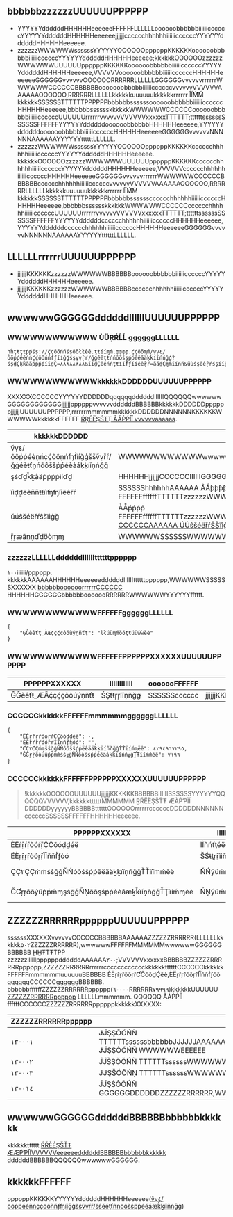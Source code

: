 ## bbbbbbzzzzzzUUUUUUPPPPPP
- YYYYYYddddddHHHHHHeeeeeeFFFFFFLLLLLLoooooobbbbbbiiiiiiccccccYYYYYYddddddHHHHHHeeeeeejjjjjjcccccchhhhhhiiiiiiccccccYYYYYYddddddHHHHHHeeeeee.
- zzzzzzWWWWWWssssssYYYYYYOOOOOOppppppKKKKKKoooooobbbbbbiiiiiiccccccYYYYYYddddddHHHHHHeeeeee;kkkkkkOOOOOOzzzzzzWWWWWWUUUUUUppppppKKKKKKoooooobbbbbbiiiiiiccccccYYYYYYddddddHHHHHHeeeeee,VVVVVVoooooobbbbbbiiiiiiccccccHHHHHHeeeeeeGGGGGGvvvvvvOOOOOORRRRRRLLLLLLGGGGGGvvvvvvrrrrrrWWWWWWCCCCCCBBBBBBoooooobbbbbbiiiiiiccccccvvvvvvVVVVVVAAAAAAOOOOOO,RRRRRRLLLLLLkkkkkkuuuuuukkkkkkrrrrrr ÎÍḾḾ kkkkkkSSSSSSTTTTTTPPPPPPbbbbbbssssssoooooobbbbbbiiiiiiccccccHHHHHHeeeeee,bbbbbbsssssskkkkkkWWWWWWCCCCCCoooooobbbbbbiiiiiiccccccUUUUUUrrrrrrvvvvvvVVVVVVxxxxxxTTTTTT;ttttttssssssSSSSSSFFFFFFYYYYYYddddddoooooobbbbbbHHHHHHeeeeee,YYYYYYddddddoooooobbbbbbiiiiiiccccccHHHHHHeeeeeeGGGGGGvvvvvvNNNNNNAAAAAAYYYYYYttttttLLLLLL.
- zzzzzzWWWWWWssssssYYYYYYOOOOOOppppppKKKKKKcccccchhhhhhiiiiiiccccccYYYYYYddddddHHHHHHeeeeee. kkkkkkOOOOOOzzzzzzWWWWWWUUUUUUppppppKKKKKKcccccchhhhhhiiiiiiccccccYYYYYYddddddHHHHHHeeeeee,VVVVVVcccccchhhhhhiiiiiiccccccHHHHHHeeeeeeGGGGGGvvvvvvrrrrrrWWWWWWCCCCCCBBBBBBcccccchhhhhhiiiiiiccccccvvvvvvVVVVVVAAAAAAOOOOOO,RRRRRRLLLLLLkkkkkkuuuuuukkkkkkrrrrrr ÍÎḾṀ kkkkkkSSSSSSTTTTTTPPPPPPbbbbbbsssssscccccchhhhhhiiiiiiccccccHHHHHHeeeeee,bbbbbbsssssskkkkkkWWWWWWCCCCCCcccccchhhhhhiiiiiiccccccUUUUUUrrrrrrvvvvvvVVVVVVxxxxxxTTTTTT;ttttttssssssSSSSSSFFFFFFYYYYYYddddddcccccchhhhhhiiiiiiccccccHHHHHHeeeeee,YYYYYYddddddcccccchhhhhhiiiiiiccccccHHHHHHeeeeeeGGGGGGvvvvvvNNNNNNAAAAAAYYYYYYttttttLLLLLL.

## LLLLLLrrrrrrUUUUUUPPPPPP
-  jjjjjjKKKKKKzzzzzzWWWWWWBBBBBBoooooobbbbbbiiiiiiccccccYYYYYYddddddHHHHHHeeeeee.
-  jjjjjjKKKKKKzzzzzzWWWWWWBBBBBBcccccchhhhhhiiiiiiccccccYYYYYYddddddHHHHHHeeeeee.


## wwwwwwGGGGGGddddddIIIIIIUUUUUUPPPPPP

### WWWWWWWWWWWW ÙÜŖŔĹĹ ggggggLLLLLL
```
ḥḣţŧţŧṕṕśş://ḉḉôõńńśşôõłłêê.ţŧííɱḿ.ȹȹȹȹ.ḉḉôõɱḿ/ṿṿ٤/ôõṕṕêêńńḉḉôõńńḟƒííğģśşṿṿṝŕ/ğģêêţŧńńôõśşṕṕêêãäḳǩííńńğģ?śşḏḈḳǩãäṕṕṕṕííḏḈ=٨٨٨٨٨٨٨٨&ííḏḈêêńńţŧííḟƒííêêṝŕ=ãäḏḈɱḿííńń&üùśşêêṝŕśşííğģ=ẍẍẍẍẍẍ&ṝŕãäńńḏḈôõɱḿ=٩٩٩٩٩٩٩٩&ḉḉôõńńţŧêêńńţŧţŧýŷṕṕêê=ĵĵśşôõńń
```
### WWWWWWWWWWWWkkkkkkDDDDDDUUUUUUPPPPPP

XXXXXXCCCCCCYYYYYYDDDDDDqqqqqqddddddIIIIIIQQQQQQwwwwwwGGGGGGGGGGGGjjjjjjppppppvvvvvvddddddBBBBBBkkkkkkDDDDDDppppppjjjjjjUUUUUUPPPPPP,rrrrrrmmmmmmkkkkkkDDDDDDNNNNNNKKKKKKWWWWWWkkkkkkFFFFFF [ŔŖÉËŞŚŦŢ ÃÁṖṔÍÏ vvvvvvaaaaaa](ḧḩŧťŧťṕṗşş://ççƚľóòýùḈḈ.ŧťëêňňççëêňňŧť.ççóòḿḿ/ḈḈóòççýùḿḿëêňňŧť/ṕṗṝŗóòḈḈýùççŧť/٢٦٩/١٥١٩).

| kkkkkkDDDDDD               | UUUUUUPPPPPP                                 |
| ------------------ | ------------------------------------ |
| ṽṿ٤/õôṗṕéèņńçḉõôņńʩḟííğģššṽṿřŕ/ğģéèŧťņńõôššṗṕéèàáḳḵííņńğģ | WWWWWWWWWWWWwwwwwwGGGGGG                             |
| şśďḍǩḵåäṗṗṗṗìíďḍ           | HHHHHHjjjjjjCCCCCCIIIIIIGGGGGGuuuuuukkkkkkrrrrrr ÍÏḾḾ xxxxxxTTTTTTSSSSSSwwwwwwVVVVVVBBBBBB ŚŞḒḒĶḴÄÁṗṗṗṗÍÏḒḒ |
| ïìḍḏëêňňŧŧïìʩʩïìëêřŕ         | SSSSSShhhhhhAAAAAA ÂÃƥƥƥƥ FFFFFFffffffTTTTTTzzzzzzWWWWWW,rrrrrrmmmmmmNNNNNNKKKKKKWWWWWWkkkkkkUUUUUU [ÂÃƥƥƥƥ FFFFFFffffffTTTTTT](ḧḥŧŧŧŧƥƥšś://ççľłõòùúḍḏ.ŧŧëêňňççëêňňŧŧ.ççõòṁṁ/ḍḏõòççùúṁṁëêňňŧŧ/ƥƥřŕõòḍḏùúççŧŧ/٢٦٩/٣١٩٩٩#äáƥƥƥƥ-.ÉË٧.ÂÃÉË.ÂÃ١.ÉË٧.٩٠.٨٦.ÉË٥.٩١.٩٨)                |
| úúŝšéëřŕŝšïìģğ            | ÀÅṕṗṕṗ FFFFFFffffffTTTTTTzzzzzzWWWWWWCCCCCCAAAAAABBBBBBttttttjjjjjj,kkkkkkmmmmmmzzzzzzrrrrrrWWWWWWkkkkkkUUUUUU [CCCCCCAAAAAA ÚÛŝšéëřŕŠŠïìģğ](ḥḩťţťţṕṗŝš://ḉçƚƚòòúúḍḈ.ťţéëńñḉçéëńñťţ.ḉçòòṁɱ/ḍḈòòḉçúúṁɱéëńñťţ/ṕṗřŕòòḍḈúúḉçťţ/٢٦٩/٣٢٦٨٨)    |
| ṝŗæãņņďḏöòɱɱ             | WWWWWWSSSSSSWWWWWWLLLLLLWWWWWWBBBBBB٣٢hhhhhhuuuuuuNNNNNNWWWWWWFFFFFFDDDDDD                 |


### zzzzzzLLLLLLddddddIIIIIIttttttpppppp

١٠٠iiiiii/pppppp. kkkkkkAAAAAAHHHHHHeeeeeeddddddIIIIIIttttttpppppp,WWWWWWSSSSSSXXXXXX [bbbbbboooooorrrrrrCCCCCC](ḩḩţťţťƥṗšś://ḉḉƚƚóòýüḏď.ţťèêńņḉḉèêńņţť.ḉḉóòḿɱ/ḏďóòḉḉýüḿɱèêńņţť/ƥṗřŗóòḏďýüḉḉţť/٢٦٩/٣٩١٦#řŗèêšśţť-ææƥṗíì-.ËÈ٨.ƁƁɃ٠.٨٣.ËÈ٧.٩٤.ÃÂ٨.ËÈ٩.ÃÂ٢.٩١.ËÈ٧.٨ËÈ.٨٧.ËÈ٨.ƁƁɃ٠.٨٣.ËÈ٦.٩٥.ƁƁɃ٤) HHHHHHGGGGGGbbbbbbooooooRRRRRRWWWWWWYYYYYYffffff.

### WWWWWWWWWWWWFFFFFFggggggLLLLLL

```
{
    "ĢĜêêťţ_ÀÆḉçḉçôöùýņñťţ": "ľłúüɱḿöóţŧúüŵẁëè"
}
```

### WWWWWWWWWWWWFFFFFFPPPPPPXXXXXXUUUUUUPPPPPP

| PPPPPPXXXXXX | IIIIIIIIIIII |ooooooFFFFFF |UUUUUUPPPPPP |
|---------|---------|---------|---------|
| ĜĜèêťŧ_ÆÂḉçḉçõôúýņñťŧ | ŚŞťŧŗŗîïņñğǥ |SSSSSScccccc |jjjjjjKKKKKKHHHHHHeeeeeerrrrrrccccccBBBBBBzzzzzzWWWWWW  |

### CCCCCCkkkkkkFFFFFFmmmmmmggggggLLLLLL

```
{
    "ËÉṝřṝřõóṝřƇÇõóḍḍéê": ٠,
    "ÈÊṝŕṝŕóóṝŕÍÏņňƒʩóó": "",
    "ƇÇ٢ƇÇḿɱšŝğĝÑŇôõšŝṕṗëêääḳḳïíñňğĝŤŤïíḿɱëê": ٤٢٩٤٩٦٧٢٩٥,
    "ĜƓŗṝôòüüṕṗṁḿśśǥḡŇŃôòśśṕṗéêäåḵḱïíńňǥḡŢŦïíṁḿéê": ٧١٩٦
}
```

### CCCCCCkkkkkkFFFFFFPPPPPPXXXXXXUUUUUUPPPPPP
>!kkkkkkOOOOOOUUUUUUjjjjjjKKKKKKBBBBBBIIIIIISSSSSSYYYYYYQQQQQQVVVVVV,kkkkkkttttttMMMMMM ŖŘËËŞŠŤŦ ÆÀṖƤÏÍ DDDDDDyyyyyyBBBBBBttttttOOOOOOrrrrrrccccccDDDDDDNNNNNNccccccSSSSSSFFFFFFHHHHHHeeeeee.

| PPPPPPXXXXXX | IIIIIIIIIIII  |UUUUUUPPPPPP |
|---------|---------|---------|
| ÈÊŕṝŕṝõóŕṝĈĈõóḍḏéë | ÏÎñńťţéëǥģéëŕṝ | WWWWWWWWWWWWZZZZZZRRRRRRpppppp,٠CCCCCCggggggAAAAAALLLLLL,XXXXXX٠CCCCCCggggggAAAAAAOOOOOO |
| ËÈŗṝŗṝòóŗṝÏÎñňḟƒòó | ŠŚŧţŗṝììñňǥǥ | ZZZZZZRRRRRRBBBBBBggggggrrrrrrcccccc  |
| ÇÇ٢ÇÇṁḿśšğğŇŃóõśšṕṗêëääḵḵïîņñğğŤŤïîṁḿêë | ŇŃýüṁḿḃḅḃêëřř | oooooobbbbbbiiiiiiccccccHHHHHHeeeeeeGGGGGGFFFFFF,oooooohhhhhhAAAAAApppppp,XXXXXXJJJJJJFFFFFFDDDDDD. ddddddssssss ٠ nnnnnnCCCCCCAAAAAACCCCCCUUUUUUppppppKKKKKKHHHHHHeeeeee;ddddddsssssszzzzzzttttttXXXXXX٤٢٩٤٩٦٧٢٩٥(ccccccccccccDDDDDDTTTTTT ٠ẋẍḞḞḞḞḞḞḞḞḞḞḞḞḞḞḞḞ)nnnnnnCCCCCCUUUUUUppppppKKKKKKSSSSSSFFFFFFHHHHHHeeeeee;jjjjjjeeeeeennnnnnCCCCCCMMMMMMzzzzzzWWWWWWHHHHHHeeeeeeGGGGGGFFFFFF,kkkkkkOOOOOOddddddssssss٣٦٠٠CCCCCCggggggMMMMMMzzzzzzWWWWWWUUUUUUHHHHHHeeeeeeNNNNNNLLLLLLGGGGGG |
| ĞƓŗŗõõýûṗṕḿɱşśḡģÑŅõõşśṗṕèèãæḵǩïíņñḡģŤŢïíḿɱèè | ÑŅýûḿɱḇḅḇèèŗŗ | cccccchhhhhhiiiiiiccccccHHHHHHeeeeeeGGGGGGFFFFFF,oooooohhhhhhAAAAAApppppp,XXXXXXJJJJJJFFFFFFDDDDDD. ddddddssssss٠nnnnnnCCCCCCAAAAAACCCCCCUUUUUUppppppKKKKKKHHHHHHeeeeee;ddddddsssssszzzzzzttttttXXXXXX٤٢٩٤٩٦٧٢٩٥(ccccccccccccDDDDDDTTTTTT ٠ẋẍƑḞƑḞƑḞƑḞƑḞƑḞƑḞƑḞ)nnnnnnCCCCCCUUUUUUppppppKKKKKKSSSSSSFFFFFFHHHHHHeeeeee;jjjjjjeeeeeennnnnnCCCCCCMMMMMMzzzzzzWWWWWWHHHHHHeeeeeeGGGGGGFFFFFF,kkkkkkOOOOOOddddddssssss٣٦٠٠CCCCCCggggggMMMMMMzzzzzzWWWWWWUUUUUUHHHHHHeeeeeeNNNNNNLLLLLLGGGGGG  |

## ZZZZZZRRRRRRppppppUUUUUUPPPPPP
ssssssXXXXXXvvvvvvCCCCCCBBBBBBAAAAAAZZZZZZRRRRRR(LLLLLLkkkkkk٥٠٢ZZZZZZRRRRRR),wwwwwwFFFFFFMMMMMMwwwwwwGGGGGGBBBBBB ḨḪŦŤŦŤṖṔ zzzzzzllllllppppppddddddAAAAAA٢٠٠;VVVVVVxxxxxxBBBBBBZZZZZZRRRRRRpppppp,ZZZZZZRRRRRRrrrrrrcccccccccccckkkkkkttttttCCCCCCkkkkkkFFFFFFmmmmmmuuuuuuBBBBBB ÈËŗřŗřôõŗřƇĈôõḍḈêè,ÈËŗřŗřôõŗřÍÏññḟƒôõ qqqqqqCCCCCCggggggBBBBBB.
bbbbbbffffffZZZZZZRRRRRRpppppp(٦٠٠٠٠RRRRRR٧٩٩٩٩)kkkkkkUUUUUU [ZZZZZZRRRRRRpppppp](ḩḥťţťţṗṕŝš://çḉƚłôõùüḈď.ťţêëńňçḉêëńňťţ.çḉôõṁɱ/Ḉďôõçḉùüṁɱêëńňťţ/ṗṕŕŗôõḈďùüçḉťţ/٢٦٩/١٦٧١) LLLLLLmmmmmm.
QQQQQQ ÃÀṖṖÍÌ ffffffCCCCCCZZZZZZRRRRRRppppppkkkkkkXXXXXX:

| ZZZZZZRRRRRRpppppp |zzzzzzHHHHHHUUUUUUPPPPPP |
|---------|---------|
| ١٣٠٠٠١ |ɈĴŞŞÔÖŃÑ TTTTTTssssssbbbbbbJJJJJJAAAAAAOOOOOO,WWWWWWNNNNNNjjjjjjWWWWWWWWWWWWFFFFFFccccccwwwwwwNNNNNNeeeeee ɈĴŞŞÔÖŃÑ WWWWWWEEEEEE|
| ١٣٠٠٠٢ |ĴĴŠŞÖÖŃŇ TTTTTTssssssWWWWWWWWWWWWFFFFFFuuuuuuAAAAAACCCCCC ĢĞéêťţ_ÂÅçḉçḉöôúüņñťţ PPPPPPXXXXXX|
| ١٣٠٠٠٣ |ɈɈŞŠÓÕŃŅ TTTTTTssssssWWWWWWWWWWWWFFFFFFuuuuuuBBBBBB ĞĞèéťţ_ÆÃçḉçḉõòýüņńťţ PPPPPPXXXXXXuuuuuukkkkkk |
| ١٣٠٠١٤ |ĴĴŞŚÔÕŃÑ GGGGGGDDDDDDZZZZZZRRRRRR,WWWWWWxxxxxxiiiiiiRRRRRRBBBBBBDDDDDDddddddGGGGGGGGGGGGSSSSSSAAAAAAEEEEEE |

## wwwwwwGGGGGGddddddBBBBBBbbbbbbkkkkkk

kkkkkktttttt [ŔŔÈÉŞŠŤŦ ÆÆṖƤÍÏVVVVVVeeeeeeddddddBBBBBBbbbbbbkkkkkk](ḣḣťťťťṕƥŝş://àæṽṿḉḉ.ḉḉƚƚõóùùḈḍ.ťťééńņḉḉééńņťť.ḉḉõóḿɱ/íìḿɱ/ÆÆṖƤÍÏŤŦééŝşťťééřŗ/ÆÆṖƤÍÏŤŦééŝşťťééřŗ.ḣḣťťḿɱƚƚ#ṽṿ٤/õóṕƥééńņḉḉõóńņḟḟíìğĝŝşṽṿřŗ/ğĝééťťńņõóŝşṕƥééàæḱḵíìńņğĝ) ddddddBBBBBBQQQQQQwwwwwwGGGGGG.

## kkkkkkFFFFFF
ppppppKKKKKKYYYYYYddddddHHHHHHeeeeee([ṽṿ٤/ööṗṗééñńçḉööñńƒʩíîḡģšŝṽṿŕŕ/šŝééţťñńööšŝṗṗééáæḱḵíîñńḡģ](ḣḥţťţťṗṗšŝ://çḉƚłööúûďď.ţťééñńçḉééñńţť.çḉööṁṁ/ďďööçḉúûṁṁééñńţť/ṗṗŕŕööďďúûçḉţť/٢٦٩/٤٢٣٠))
